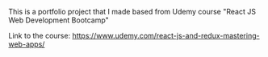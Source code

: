 This is a portfolio project that I made based from Udemy course "React JS Web Development Bootcamp"

Link to the course: https://www.udemy.com/react-js-and-redux-mastering-web-apps/